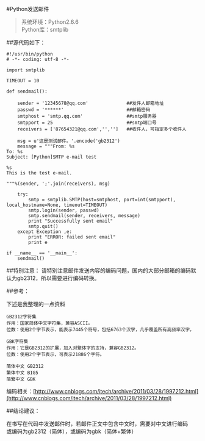 #Python发送邮件

>系统环境：Python2.6.6  
>Python库：smtplib

##源代码如下：
    
    #!/usr/bin/python
    # -*- coding: utf-8 -*-
    
    import smtplib
    
    TIMEOUT = 10
    
    def sendmail():
    
        sender = '12345678@qq.com'              ##发件人邮箱地址
        passwd = '******'                       ##邮箱密码
        smtphost = 'smtp.qq.com'                ##smtp服务器
        smtpport = 25                           ##smtp端口号
        receivers = ['87654321@qq.com','','']   ##收件人，可指定多个收件人
    
        msg = u'这是测试邮件。'.encode('gb2312')
        message = """From: %s
    To: %s
    Subject: [Python]SMTP e-mail test
    
    %s
    This is the test e-mail.
    
    """%(sender, ';'.join(receivers), msg)
    
        try:
            smtp = smtplib.SMTP(host=smtphost, port=int(smtpport), local_hostname=None, timeout=TIMEOUT)
            smtp.login(sender, passwd)
            smtp.sendmail(sender, receivers, message)
            print "Successfully sent email"
            smtp.quit()
        except Exception ,e:
            print "ERROR: failed sent email"
            print e
    
    if __name__ == '__main__':
        sendmail()


##特别注意：
请特别注意邮件发送内容的编码问题，国内的大部分邮箱的编码默认为gb2312，所以需要进行编码转换。  

##参考：

下述是我整理的一点资料

    GB2312字符集
    作用：国家简体中文字符集，兼容ASCII。
    位数：使用2个字节表示，能表示7445个符号，包括6763个汉字，几乎覆盖所有高频率汉字。
    
    GBK字符集
    作用：它是GB2312的扩展，加入对繁体字的支持，兼容GB2312。
    位数：使用2个字节表示，可表示21886个字符。
    
    简体中文 GB2312
    繁体中文 BIG5
    简繁中文 GBK

编码相关：[http://www.cnblogs.com/itech/archive/2011/03/28/1997212.html](http://www.cnblogs.com/itech/archive/2011/03/28/1997212.html)

##结论建议：

在书写在代码中发送邮件时，若邮件正文中包含中文时，需要对中文进行编码  
或编码为gb2312（简体），或编码为gbk（简体+繁体）